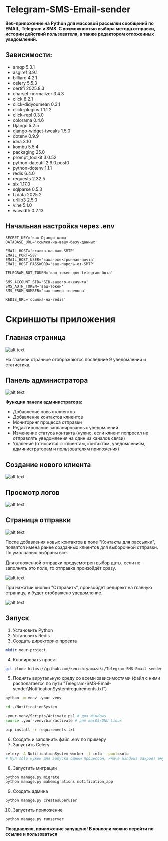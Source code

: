 # Telegram-SMS-Email-sender

**Веб-приложение на Python для массовой рассылки сообщений по EMAIL, Telegram и SMS. С возможностью выбора метода отправки, истории действий пользователя, а также редактором отложенных уведомлений.**

## Зависимости:

- amqp 5.3.1
- asgiref 3.9.1
- billiard 4.2.1
- celery 5.5.3
- certifi 2025.8.3
- charset-normalizer 3.4.3
- click 8.2.1
- click-didyoumean 0.3.1
- click-plugins 1.1.1.2
- click-repl 0.3.0
- colorama 0.4.6
- Django 5.2.5
- django-widget-tweaks 1.5.0
- dotenv 0.9.9
- idna 3.10
- kombu 5.5.4
- packaging 25.0
- prompt_toolkit 3.0.52
- python-dateutil 2.9.0.post0
- python-dotenv 1.1.1
- redis 6.4.0
- requests 2.32.5
- six 1.17.0
- sqlparse 0.5.3
- tzdata 2025.2
- urllib3 2.5.0
- vine 5.1.0
- wcwidth 0.2.13

## Начальная настройка через .env
```env
SECRET_KEY='ваш-Django-ключ'
DATABASE_URL='ссылка-на-вашу-базу-данных'

EMAIL_HOST='ссылка-на-ваш-SMTP'
EMAIL_PORT=587
EMAIL_HOST_USER='ваша-электронная-почта'
EMAIL_HOST_PASSWORD='ваш-пароль-от-SMTP'

TELEGRAM_BOT_TOKEN='ваш-токен-для-telegram-бота'

SMS_ACCOUNT_SID='SID-вашего-аккаунта'
SMS_AUTH_TOKEN='ваш-токен'
SMS_FROM_NUMBER='ваш-номер-телефона'

REDIS_URL='ссылка-на-redis'
```

# Скриншоты приложения

## Главная страница

![alt text](images/main-page.png)

На главной странице отображаются последние 9 уведомлений и статистика.

## Панель администратора

![alt text](images/admin-console.jpg)

**Функции панели администратора:**
- Добавление новых клиентов
- Добавление контактов клиентов
- Мониторинг процесса отправки
- Редактирование запланированных уведомлений
- Изменение статуса контакта (нужно, если клиент попросил не отправлять уведомления на один из каналов связи)
- Удаление (относится к: клиентам, контактам, уведомлениям, администраторам и пользователям приложения)

## Создание нового клиента

![alt text](images/new-clients.png)

## Просмотр логов

![alt text](images/log.png)

## Страница отправки

![alt text](images/main-form.png)

После добавления новых контактов в поле "Контакты для рассылки", появятся имена ранее созданных клиентов для выборочной отправки. По умолчанию выбраны все.

Для отложенной отправки предусмотрен выбор даты, если не заполнять это поле, то отправка произойдёт сразу.

![alt text](images/calendar.png)

При нажатии кнопки "Отправить", произойдёт редирект на главную страницу, и будет отображено уведомление.

![alt text](images/sending-notification.png)

## Запуск 

1. Установить Python
2. Установить Redis
3. Создать директорию проекта
```bash
mkdir your-project
```
4. Клонировать проект
```bash
git clone https://github.com/kenichiyamazaki/Telegram-SMS-Email-sender
```
5. Поднять вирутальную среду со всеми зависимостями (файл с ними располагается по пути "Telegram-SMS-Email-sender\NotificationSystem\requirements.txt")
```bash
python -m venv .your-venv

cd ./NotificationSystem

.your-venv/Scripts/Activate.ps1 # для Windows
source .your-venv/bin/activate # для macOS/GNU Linux

pip install -r requirements.txt
```

6. Создать и заполнить файл .env по примеру
7. Запустить Celery
```bash
celery -A NotificationSystem worker -l info --pool=solo
# Пул solo нужен для запуска одним процессом, иначе Windows закроет ему доступ
```
8. Запустить миграции
```bash
python manage.py migrate
python manage.py makemigrations notification_app
```
9. Создать админа
```bash
python manage.py createsuperuser
```
10. Запустить приложение
```bash
python manage.py runserver
```

**Поздравляю, приложение запущено! В консоли можно перейти по ссылке и пользоваться**


